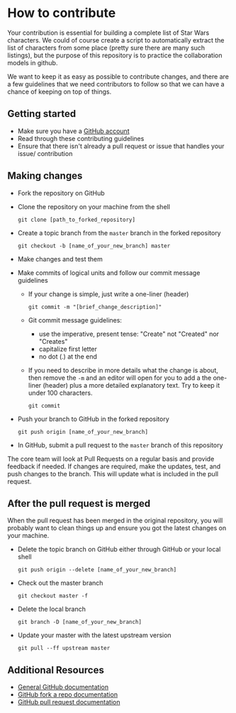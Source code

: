 # How to contribute

Your contribution is essential for building a complete list of Star Wars
characters. We could of course create a script to automatically extract
the list of characters from some place (pretty sure there are many such 
listings), but the purpose of this repository is to practice the collaboration
models in github.

We want to keep it as easy as possible to contribute changes, and there are a 
few guidelines that we need contributors to follow so that we can have a chance
of keeping on top of things.

## Getting started

* Make sure you have a [GitHub account](https://github.com/signup/free)
* Read through these contributing guidelines
* Ensure that there isn't already a pull request or issue that handles your issue/
contribution

## Making changes

* Fork the repository on GitHub
* Clone the repository on your machine from the shell

  ```
  git clone [path_to_forked_repository]
  ```
  
* Create a topic branch from the `master` branch in the forked repository

  ```
  git checkout -b [name_of_your_new_branch] master
  ```
  
* Make changes and test them
* Make commits of logical units and follow our commit message guidelines
  * If your change is simple, just write a one-liner (header)
  
    ```
    git commit -m "[brief_change_description]"
    ```
  * Git commit message guidelines:
    * use the imperative, present tense: "Create" not "Created" nor "Creates"
    * capitalize first letter
    * no dot (.) at the end
  * If you need to describe in more details what the change is about, then
  remove the `-m` and an editor will open for you to add a the one-liner 
  (header) plus a more detailed explanatory text. Try to keep it under
  100 characters.
  
    ```
    git commit
    ```
* Push your branch to GitHub in the forked repository

  ```
  git push origin [name_of_your_new_branch]
  ```
  
* In GitHub, submit a pull request to the `master` branch of this repository

The core team will look at Pull Requests on a regular basis and provide feedback if needed. 
If changes are required, make the updates, test, and push changes to the branch. This will
update what is included in the pull request.

## After the pull request is merged

When the pull request has been merged in the original repository, you will probably
want to clean things up and ensure you got the latest changes on your machine.

* Delete the topic branch on GitHub either through GitHub or your local shell

  ```
  git push origin --delete [name_of_your_new_branch]
  ```
* Check out the master branch

  ```
  git checkout master -f
  ```
* Delete the local branch

  ```
  git branch -D [name_of_your_new_branch]
  ```
* Update your master with the latest upstream version

  ```
  git pull --ff upstream master
  ```

## Additional Resources

* [General GitHub documentation](https://help.github.com/)
* [GitHub fork a repo documentation](https://help.github.com/articles/fork-a-repo/)
* [GitHub pull request documentation](https://help.github.com/articles/creating-a-pull-request/)
